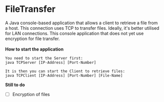 # FileTransfer
A Java console-based application that allows a client to retrieve a file from a host. This connection uses TCP to transfer files. Ideally, it's better utilised for LAN connections. This console application that does not yet use encryption for file transfer.
<br />
<br />
**How to start the application**
```
You need to start the Server first:
java TCPServer [IP-Address] [Port-Number]

It is then you can start the Client to retrieve files:
java TCPClient [IP-Address] [Port-Number] [File-Name]
```

**Still to do**<br />
- [ ] Encryption of files
